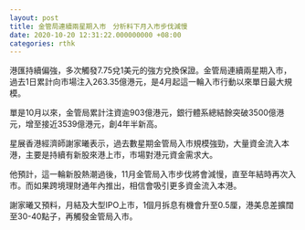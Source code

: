 ```yaml
---
layout: post
title: 金管局連續兩星期入市　分析料下月入市步伐減慢
date: 2020-10-20 12:31:22.000000000 +08:00
categories: rthk
---
```


港匯持續偏強，多次觸發7.75兌1美元的強方兌換保證。金管局連續兩星期入市，過去1日累計向市場注入263.35億港元，是4月起這一輪入市行動以來單日最大規模。

單是10月以來，金管局累計注資逾903億港元，銀行體系總結餘突破3500億港元，增至接近3539億港元，創4年半新高。

星展香港經濟師謝家曦表示，過去數星期金管局入市規模強勁，大量資金流入本港，主要是持續有新股來港上市，市場對港元資金需求大。

他預計，這一輪新股熱潮過後，11月金管局入市步伐將會減慢，直至年結時再次入市。而如果跨境理財通年內推出，相信會吸引更多資金流入本港。

謝家曦又預料，月結及大型IPO上市，1個月拆息有機會升至0.5厘，港美息差擴闊至30-40點子，再觸發金管局入市。
